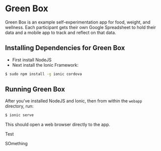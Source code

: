 Green Box
=========

Green Box is an example self-experimentation app for food, weight, and wellness.
Each participant gets their own Google Spreadsheet to hold their data and a mobile app to track and reflect on that data.

Installing Dependencies for Green Box
-------------------------------------

*  First install NodeJS
*  Next install the Ionic Framework:

```bash
$ sudo npm install -g ionic cordova
```

Running Green Box
-----------------

After you've installed NodeJS and Ionic, then from within the `webapp` directory, run:

```bash
$ ionic serve
```

This should open a web browser directly to the app.

Test

SOmething